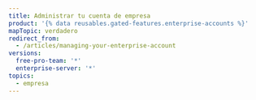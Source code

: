 ```yaml
---
title: Administrar tu cuenta de empresa
product: '{% data reusables.gated-features.enterprise-accounts %}'
mapTopic: verdadero
redirect_from:
  - /articles/managing-your-enterprise-account
versions:
  free-pro-team: '*'
  enterprise-server: '*'
topics:
  - empresa
---
```


